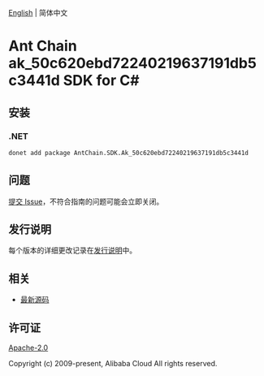 [English](README.md) | 简体中文

# Ant Chain ak_50c620ebd72240219637191db5c3441d SDK for C#

## 安装

### .NET

```bash
donet add package AntChain.SDK.Ak_50c620ebd72240219637191db5c3441d
```

## 问题

[提交 Issue](https://github.com/alipay/antchain-openapi-prod-sdk/issues/new)，不符合指南的问题可能会立即关闭。

## 发行说明

每个版本的详细更改记录在[发行说明](./ChangeLog.txt)中。

## 相关

* [最新源码](https://github.com/antchain-openapi-prod-sdk)

## 许可证

[Apache-2.0](http://www.apache.org/licenses/LICENSE-2.0)

Copyright (c) 2009-present, Alibaba Cloud All rights reserved.
